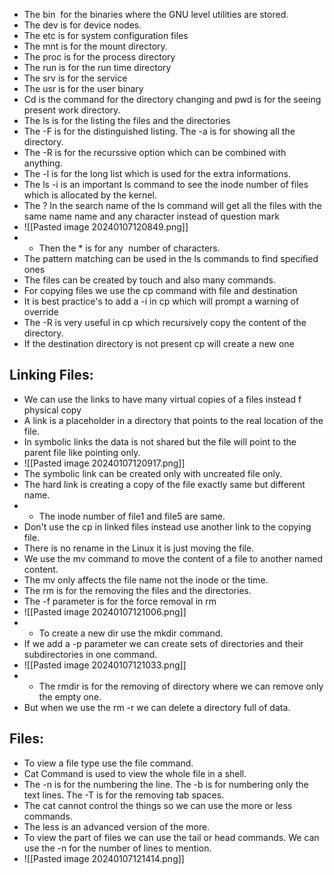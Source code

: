 - The bin  for the binaries where the GNU level utilities are stored.
- The dev is for device nodes.
- The etc is for system configuration files
- The mnt is for the mount directory.
- The proc is for the process directory
- The run is for the run time directory
- The srv is for the service
- The usr is for the user binary
- Cd is the command for the directory changing and pwd is for the seeing present work directory.
- The ls is for the listing the files and the directories
- The -F is for the distinguished listing. The -a is for showing all the directory.
- The -R is for the recurssive option which can be combined with anything.
- The -l is for the long list which is used for the extra informations.
- The ls -i is an important ls command to see the inode number of files which is allocated by the kernel.
- The ? In the search name of the ls command will get all the files with the same name name and any character instead of question mark
- ![[Pasted image 20240107120849.png]]
- - Then the * is for any  number of characters.
- The pattern matching can be used in the ls commands to find specified ones
- The files can be created by touch and also many commands.
- For copying files we use the cp command with file and destination
- It is best practice's to add a -i in cp which will prompt a warning of override
- The -R is very useful in cp which recursively copy the content of the directory.
- If the destination directory is not present cp will create a new one

## Linking Files:

- We can use the links to have many virtual copies of a files instead f physical copy
- A link is a placeholder in a directory that points to the real location of the file.
- In symbolic links the data is not shared but the file will point to the parent file like pointing only.
- ![[Pasted image 20240107120917.png]]
- The symbolic link can be created only with uncreated file only.
- The hard link is creating a copy of the file exactly same but different name.
- - The inode number of file1 and file5 are same.
- Don't use the cp in linked files instead use another link to the copying file.
- There is no rename in the Linux it is just moving the file.
- We use the mv command to move the content of a file to another named content.
- The mv only affects the file name not the inode or the time.
- The rm is for the removing the files and the directories.
- The -f parameter is for the force removal in rm
- ![[Pasted image 20240107121006.png]]
- - To create a new dir use the mkdir command.
- If we add a -p parameter we can create sets of directories and their subdirectories in one command.
- ![[Pasted image 20240107121033.png]]
- - The rmdir is for the removing of directory where we can remove only the empty one.
- But when we use the rm -r we can delete a directory full of data.

## Files:
- To view a file type use the file command.
- Cat Command is used to view the whole file in a shell.
- The -n is for the numbering the line. The -b is for numbering only the text lines. The -T is for the removing tab spaces.
- The cat cannot control the things so we can use the more or less commands.
- The less is an advanced version of the more.
- To view the part of files we can use the tail or head commands. We can use the -n for the number of lines to mention.
- ![[Pasted image 20240107121414.png]]